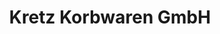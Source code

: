 ---
title: "Kretz Korbwaren GmbH"
url: /weidhausen-b-coburg/kretz-korbwaren-gmbh/
shop: Großhandel
---